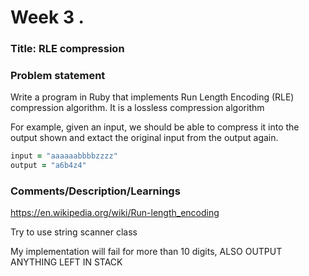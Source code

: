 # Week 3 .

### Title: RLE compression

### Problem statement
Write a program in Ruby that implements Run Length Encoding (RLE) compression algorithm. It is a lossless compression algorithm

For example, given an input, we should be able to compress it into the output shown and extact the original input from the output again.
```ruby 
input = "aaaaaabbbbzzzz"
output = "a6b4z4"
```
### Comments/Description/Learnings
https://en.wikipedia.org/wiki/Run-length_encoding


Try to use string scanner class

My implementation will fail for more than 10 digits,
ALSO OUTPUT ANYTHING LEFT IN STACK
